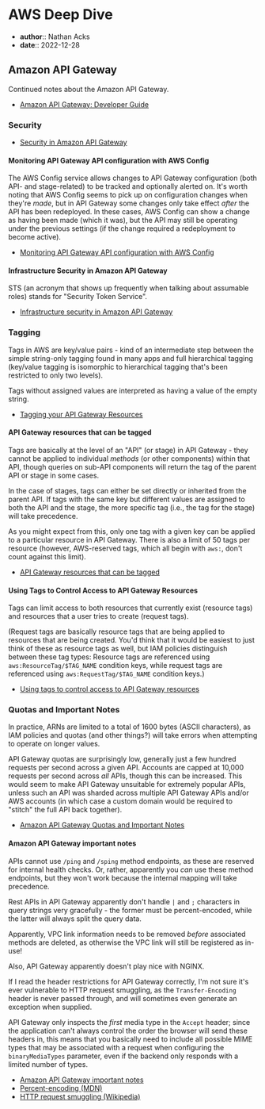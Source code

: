 # AWS Deep Dive

* **author**:: Nathan Acks  
* **date**:: 2022-12-28

## Amazon API Gateway

Continued notes about the Amazon API Gateway.

* [Amazon API Gateway: Developer Guide](https://docs.aws.amazon.com/apigateway/latest/developerguide/welcome.html)

### Security

* [Security in Amazon API Gateway](https://docs.aws.amazon.com/apigateway/latest/developerguide/security.html)

#### Monitoring API Gateway API configuration with AWS Config

The AWS Config service allows changes to API Gateway configuration (both API- and stage-related) to be tracked and optionally alerted on. It's worth noting that AWS Config seems to pick up on configuration changes when they're *made*, but in API Gateway some changes only take effect *after* the API has been redeployed. In these cases, AWS Config can show a change as having been made (which it was), but the API may still be operating under the previous settings (if the change required a redeployment to become active).

* [Monitoring API Gateway API configuration with AWS Config](https://docs.aws.amazon.com/apigateway/latest/developerguide/apigateway-config.html)

#### Infrastructure Security in Amazon API Gateway

STS (an acronym that shows up frequently when talking about assumable roles) stands for "Security Token Service".

* [Infrastructure security in Amazon API Gateway](https://docs.aws.amazon.com/apigateway/latest/developerguide/infrastructure-security.html)

### Tagging

Tags in AWS are key/value pairs - kind of an intermediate step between the simple string-only tagging found in many apps and full hierarchical tagging (key/value tagging is isomorphic to hierarchical tagging that's been restricted to only two levels).

Tags without assigned values are interpreted as having a value of the empty string.

* [Tagging your API Gateway Resources](https://docs.aws.amazon.com/apigateway/latest/developerguide/apigateway-tagging.html)

#### API Gateway resources that can be tagged

Tags are basically at the level of an "API" (or stage) in API Gateway - they cannot be applied to individual *methods* (or other components) within that API, though queries on sub-API components will return the tag of the parent API or stage in some cases.

In the case of stages, tags can either be set directly or inherited from the parent API. If tags with the same key but different values are assigned to both the API and the stage, the more specific tag (i.e., the tag for the stage) will take precedence.

As you might expect from this, only one tag with a given key can be applied to a particular resource in API Gateway. There is also a limit of 50 tags per resource (however, AWS-reserved tags, which all begin with `aws:`, don't count against this limit).

* [API Gateway resources that can be tagged](https://docs.aws.amazon.com/apigateway/latest/developerguide/apigateway-tagging-supported-resources.html)

#### Using Tags to Control Access to API Gateway Resources

Tags can limit access to both resources that currently exist (resource tags) and resources that a user tries to create (request tags).

(Request tags are basically resource tags that are being applied to resources that are being created. You'd think that it would be easiest to just think of these as resource tags as well, but IAM policies distinguish between these tag types: Resource tags are referenced using `aws:ResourceTag/$TAG_NAME` condition keys, while request tags are referenced using `aws:RequestTag/$TAG_NAME` condition keys.)

* [Using tags to control access to API Gateway resources](https://docs.aws.amazon.com/apigateway/latest/developerguide/apigateway-tagging-iam-policy.html)

### Quotas and Important Notes

In practice, ARNs are limited to a total of 1600 bytes (ASCII characters), as IAM policies and quotas (and other things?) will take errors when attempting to operate on longer values.

API Gateway quotas are surprisingly low, generally just a few hundred requests per second across a given API. Accounts are capped at 10,000 requests per second across *all* APIs, though this can be increased. This would seem to make API Gateway unsuitable for extremely popular APIs, unless such an API was sharded across multiple API Gateway APIs and/or AWS accounts (in which case a custom domain would be required to "stitch" the full API back together).

* [Amazon API Gateway Quotas and Important Notes](https://docs.aws.amazon.com/apigateway/latest/developerguide/limits.html)

#### Amazon API Gateway important notes

APIs cannot use `/ping` and `/sping` method endpoints, as these are reserved for internal health checks. Or, rather, apparently you *can* use these method endpoints, but they won't work because the internal mapping will take precedence.

Rest APIs in API Gateway apparently don't handle `|` and `;` characters in query strings very gracefully - the former must be percent-encoded, while the latter will always split the query data.

Apparently, VPC link information needs to be removed *before* associated methods are deleted, as otherwise the VPC link will still be registered as in-use!

Also, API Gateway apparently doesn't play nice with NGINX.

If I read the header restrictions for API Gateway correctly, I'm not sure it's ever vulnerable to HTTP request smuggling, as the `Transfer-Encoding` header is never passed through, and will sometimes even generate an exception when supplied.

API Gateway only inspects the *first* media type in the `Accept` header; since the application can't always control the order the browser will send these headers in, this means that you basically need to include all possible MIME types that may be associated with a request when configuring the `binaryMediaTypes` parameter, even if the backend only responds with a limited number of types.

* [Amazon API Gateway important notes](https://docs.aws.amazon.com/apigateway/latest/developerguide/api-gateway-known-issues.html)
* [Percent-encoding (MDN)](https://developer.mozilla.org/en-US/docs/Glossary/percent-encoding)
* [HTTP request smuggling (Wikipedia)](https://en.wikipedia.org/wiki/HTTP_request_smuggling)
